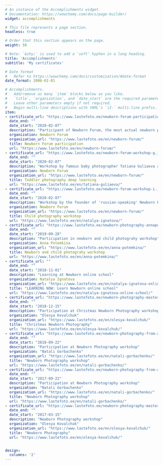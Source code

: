 ```yaml
---
# An instance of the Accomplishments widget.
# Documentation: https://wowchemy.com/docs/page-builder/
widget: accomplishments

# This file represents a page section.
headless: true

# Order that this section appears on the page.
weight: 50

# Note: `&shy;` is used to add a 'soft' hyphen in a long heading.
title: 'Accomplish­ments'
subtitle: 'My certificates'

# Date format
#   Refer to https://wowchemy.com/docs/customization/#date-format
date_format: 2006-01-01

# Accomplishments.
#   Add/remove as many `item` blocks below as you like.
#   `title`, `organization`, and `date_start` are the required parameters.
#   Leave other parameters empty if not required.
#   Begin multi-line descriptions with YAML's `|2-` multi-line prefix.
item:
- certificate_url: "https://www.lastefoto.ee/newborn-forum-participation.jpg"
  date_end: ""
  date_start: "2020-02-07"
  description: "Participant of Newborn Forum, the most actual newborn photography event held in Moscow"
  organization: Newborn Forum 
  organization_url: "https://www.lastefoto.ee/en/newborn-forum/"
  title: Newborn Forum participation
  url: "https://www.lastefoto.ee/en/newborn-forum/"
- certificate_url: "https://www.lastefoto.ee/newborn-forum-workshop-g.jpg"
  date_end: ""
  date_start: "2020-02-07"
  description: "Workshop by famous baby photographer Tatiana Guliaeva at Newborn Forum, Moscow"
  organization: Newborn Forum 
  organization_url: "https://www.lastefoto.ee/en/newborn-forum/" 
  title: Toddler photography deep learning
  url: "https://www.lastefoto.ee/en/tatiana-guliaeva/"
- certificate_url: "https://www.lastefoto.ee/newborn-forum-workshop-i.jpg"
  date_end: ""
  date_start: "2020-02-07"
  description: "Workshop by the founder of 'russian-speaking' Newborn Photograpy By The Book - The Natalya Ignatova"
  organization: Newborn Forum 
  organization_url: "https://www.lastefoto.ee/en/newborn-forum/"
  title: Child photography workshop
  url: "https://www.lastefoto.ee/en/natalya-ignatova/"
- certificate_url: "https://www.lastefoto.ee/newborn-photography-annapotemkina.jpg"
  date_end: ""
  date_start: "2019-09-28"
  description: "Participation in newborn and child photograhy workshop"
  organization: Anna Potemkina
  organization_url: "https://www.lastefoto.ee/en/anna-potemkina/"
  title: Newborn and child photograhy workshop
  url: "https://www.lastefoto.ee/en/anna-potemkina/"  
- certificate_url: ""
  date_end: ""
  date_start: "2018-11-01"
  description: "Learning at Newborn online school"
  organization: Natalya Ignatova
  organization_url: "https://www.lastefoto.ee/en/natalya-ignatova-online-school/"
  title: "LEARNING NOW: Learn Newborn online school"
  url: "https://www.lastefoto.ee/en/natalya-ignatova-online-school/" 
- certificate_url: "https://www.lastefoto.ee/newborn-photography-masterclass-olesya-kovalchuk.jpg"
  date_end: ""
  date_start: "2018-12-15"
  description: "Participation at Christmas Newborn Photography workshop"
  organization: "Olesya Kovalchuk"
  organization_url: "https://www.lastefoto.ee/en/olesya-kovalchuk/"
  title: "Christmas Newborn Photography"
  url: "https://www.lastefoto.ee/en/olesya-kovalchuk/"   
- certificate_url: "https://www.lastefoto.ee/newborn-photography-from-a-to-z.jpg"
  date_end: ""
  date_start: "2018-09-22"
  description: "Participation at Newborn Photography workshop"
  organization: "Natali Gorbachenko"
  organization_url: "https://www.lastefoto.ee/en/natali-gorbachenko/"
  title: "Newborn Photography workshop"
  url: "https://www.lastefoto.ee/en/natali-gorbachenko/" 
- certificate_url: "https://www.lastefoto.ee/newborn-photography-from-a-to-z.jpg"
  date_end: ""
  date_start: "2017-09-22"
  description: "Participation at Newborn Photography workshop"
  organization: "Natali Gorbachenko"
  organization_url: "https://www.lastefoto.ee/en/natali-gorbachenko/"
  title: "Newborn Photography workshop"
  url: "https://www.lastefoto.ee/en/natali-gorbachenko/" 
- certificate_url: "https://www.lastefoto.ee/newborn-photography-masterclass-olesya-kovalchuk.jpg"
  date_end: ""
  date_start: "2017-03-15"
  description: "Newborn Photography workshop"
  organization: "Olesya Kovalchuk"
  organization_url: "https://www.lastefoto.ee/en/olesya-kovalchuk/"
  title: "Newborn Photography"
  url: "https://www.lastefoto.ee/en/olesya-kovalchuk/"   


design:
  columns: '2' 
---
```

